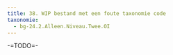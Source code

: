 ```yaml
---
title: 38. WIP bestand met een foute taxonomie code
taxonomie:
  - bg-24.2.Alleen.Niveau.Twee.OI
---
```


-=TODO=-
